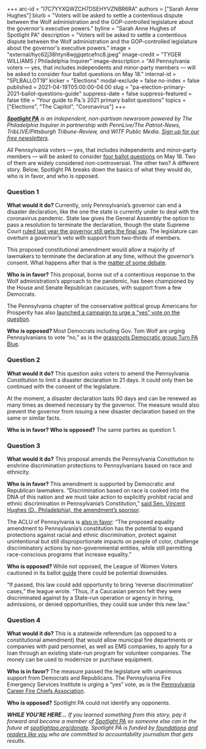 +++
arc-id = "I7C7YYXQWZCH7DSEHYVZNBR6RA"
authors = ["Sarah Anne Hughes"]
blurb = "Voters will be asked to settle a contentious dispute between the Wolf administration and the GOP-controlled legislature about the governor's executive powers."
byline = "Sarah Anne Hughes of Spotlight PA"
description = "Voters will be asked to settle a contentious dispute between the Wolf administration and the GOP-controlled legislature about the governor's executive powers."
image = "external/hyc62j38htyn8wjgjqetcefnc8.jpeg"
image-credit = "TYGER WILLIAMS / Philadelphia Inquirer"
image-description = "All Pennsylvania voters — yes, that includes independents and minor-party members — will be asked to consider four ballot questions on May 18."
internal-id = "SPLBALLOT19"
kicker = "Elections"
modal-exclude = false
no-index = false
published = 2021-04-19T05:00:00-04:00
slug = "pa-election-primary-2021-ballot-questions-guide"
suppress-date = false
suppress-featured = false
title = "Your guide to Pa.’s 2021 primary ballot questions"
topics = ["Elections", "The Capitol", "Coronavirus"]
+++

<a href="https://www.spotlightpa.org/"><i><b>Spotlight PA</b></i></a><i> is an independent, non-partisan newsroom powered by The Philadelphia Inquirer in partnership with PennLive/The Patriot-News, TribLIVE/Pittsburgh Tribune-Review, and WITF Public Media. </i><a href="https://www.spotlightpa.org/newsletters"><i>Sign up for our free newsletters</i></a><i>.</i>

All Pennsylvania voters — yes, that includes independents and minor-party members — will be asked to consider <a href="https://web.archive.org/web/20221110100817/https://www.dos.pa.gov/VotingElections/Pages/Joint-Resolution-2021-1.aspx">four ballot questions</a> on May 18. Two of them are widely considered non-controversial. The other two? A different story. Below, Spotlight PA breaks down the basics of what they would do, who is in favor, and who is opposed.

### Question 1

<b>What would it do? </b>Currently, only Pennsylvania’s governor can end a disaster declaration, like the one the state is currently under to deal with the coronavirus pandemic. State law gives the General Assembly the option to pass a resolution to terminate the declaration, though the state Supreme Court <a href="https://www.spotlightpa.org/news/2020/07/pennsylvania-coronavirus-disaster-declaration-supreme-court-ruling/" target=_blank>ruled last year the governor still gets the final say</a>. The legislature can overturn a governor’s veto with support from two-thirds of members.

This proposed constitutional amendment would allow a majority of lawmakers to terminate the declaration at any time, without the governor’s consent. What happens after that is the <a href="https://www.spotlightpa.org/news/2021/02/pennsylvania-constitutional-amendment-executive-power-explainer-may-primary/">matter of some debate</a>.

<b>Who is in favor? </b>This proposal, borne out of a contentious response to the Wolf administration’s approach to the pandemic, has been championed by the House and Senate Republican caucuses, with support from a few Democrats.

The Pennsylvania chapter of the conservative political group Americans for Prosperity has also <a href="https://americansforprosperity.org/final-say-pa/">launched a campaign to urge a “yes” vote on the question</a>.

<b>Who is opposed? </b>Most Democrats including Gov. Tom Wolf are urging Pennsylvanians to vote “no,” as is the <a href="https://www.facebook.com/TURNPABLUE/posts/1942064105961262">grassroots Democratic group Turn PA Blue</a>.

### Question 2

<b>What would it do? </b>This question asks voters to amend the Pennsylvania Constitution to limit a disaster declaration to 21 days. It could only then be continued with the consent of the legislature.

At the moment, a disaster declaration lasts 90 days and can be renewed as many times as deemed necessary by the governor. The measure would also prevent the governor from issuing a new disaster declaration based on the same or similar facts.

<b>Who is in favor? Who is opposed?</b> The same parties as question 1.

### Question 3

<b>What would it do?</b> This proposal amends the Pennsylvania Constitution to enshrine discrimination protections to Pennsylvanians based on race and ethnicity.

<b>Who is in favor? </b>This amendment is supported by Democratic and Republican lawmakers. “Discrimination based on race is cooked into the DNA of this nation and we must take action to explicitly prohibit racial and ethnic discrimination in Pennsylvania’s Constitution,” <a href="https://us15.campaign-archive.com/?u=77370ff1d001f9bb991fed9e7&id=f9fd6a9492" target=_blank>said Sen. Vincent Hughes (D., Philadelphia), the amendment’s sponsor</a>.

The ACLU of Pennsylvania is <a href="https://www.aclupa.org/sites/default/files/field_documents/aclu-pa_analysis_proposed_pa_equality_amendment.pdf" target=_blank>also in favor</a>: “The proposed equality amendment to Pennsylvania’s constitution has the potential to expand protections against racial and ethnic discrimination, protect against unintentional but still disproportionate impacts on people of color, challenge discriminatory actions by non-governmental entities, while still permitting race-conscious programs that increase equality.”

<b>Who is opposed? </b>While not opposed, the League of Women Voters cautioned in its ballot <a href="https://www.vote411.org/pennsylvania" target=_blank>guide</a> there could be potential downsides.

“If passed, this law could add opportunity to bring ‘reverse discrimination’ cases,” the league wrote. “Thus, if a Caucasian person felt they were discriminated against by a State-run operation or agency in hiring, admissions, or denied opportunities, they could sue under this new law.”

### Question 4

<b>What would it do? </b>This is a statewide referendum (as opposed to a constitutional amendment) that would allow municipal fire departments or companies with paid personnel, as well as EMS companies, to apply for a loan through an existing state-run program for volunteer companies. The money can be used to modernize or purchase equipment.

<b>Who is in favor? </b>The measure passed the legislature with unanimous support from Democrats and Republicans. The Pennsylvania Fire Emergency Services Institute is urging a “yes” vote, as is the <a href="https://www.facebook.com/permalink.php?story_fbid=735928043747940&id=253784295295653" target=_blank>Pennsylvania Career Fire Chiefs Association</a>.

<b>Who is opposed?</b> Spotlight PA could not identify any opponents.

<i><b>WHILE YOU’RE HERE...</b></i><i> If you learned something from this story, pay it forward and become a member of </i><a href="https://www.spotlightpa.org/"><i>Spotlight PA</i></a><i> so someone else can in the future at </i><a href="http://spotlightpa.org/donate"><i>spotlightpa.org/donate</i></a><i>. Spotlight PA is funded by</i><a href="https://www.spotlightpa.org/support"><i> foundations</i></a><i> </i><a href="https://www.spotlightpa.org/support"><i>and readers like you</i></a><i> who are committed to accountability journalism that gets results.</i>
